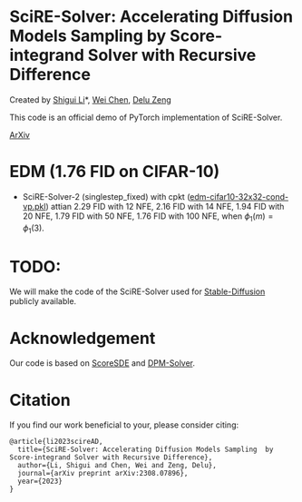 # SciRE-Solver: Accelerating Diffusion Models Sampling  by Score-integrand Solver with Recursive Difference



Created by [Shigui Li](https://ShiguiLi.github.io/)\*, [Wei Chen](https://scholar.google.com/citations?hl=en&user=n5VpiAMAAAAJ), [Delu Zeng](https://scholar.google.com/citations?user=08RCdoIAAAAJ)

This code is an official demo of PyTorch implementation of SciRE-Solver.

[ArXiv](https://doi.org/10.48550/arXiv.2308.07896)




# EDM (1.76 FID on CIFAR-10)
- SciRE-Solver-2 (singlestep_fixed) with cpkt ([edm-cifar10-32x32-cond-vp.pkl](https://nvlabs-fi-cdn.nvidia.com/edm/pretrained/edm-cifar10-32x32-cond-vp.pkl)) attian $2.29$ FID with $12$ NFE, $2.16$ FID with $14$ NFE, $1.94$ FID with $20$ NFE, $1.79$ FID with $50$ NFE, $1.76$ FID with $100$ NFE, when $\phi_1(m)=\phi_1(3)$. 

# TODO:
We will make the code of the SciRE-Solver used for [Stable-Diffusion](https://github.com/Stability-AI/StableDiffusion) publicly available.

# Acknowledgement

Our code is based on [ScoreSDE](https://github.com/yang-song/score_sde) and [DPM-Solver](https://github.com/LuChengTHU/dpm-solver).

# Citation

If you find our work beneficial to your, please consider citing:

```
@article{li2023scireAD,
  title={SciRE-Solver: Accelerating Diffusion Models Sampling  by Score-integrand Solver with Recursive Difference},
  author={Li, Shigui and Chen, Wei and Zeng, Delu},
  journal={arXiv preprint arXiv:2308.07896},
  year={2023}
}
```
